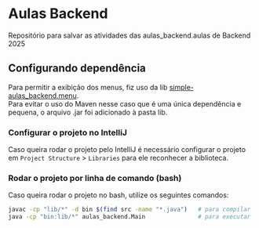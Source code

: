 # Aulas Backend
Repositório para salvar as atividades das aulas_backend.aulas de Backend 2025

## Configurando dependência
Para permitir a exibição dos menus, fiz uso da lib [simple-aulas_backend.menu](https://github.com/brunomonteirobonifacio/simple-menu).  
Para evitar o uso do Maven nesse caso que é uma única dependência e pequena, o arquivo .jar foi adicionado à pasta lib.

### Configurar o projeto no IntelliJ
Caso queira rodar o projeto pelo IntelliJ é necessário configurar o projeto em `Project Structure` > `Libraries` para ele reconhecer a biblioteca.

### Rodar o projeto por linha de comando (bash)
Caso queira rodar o projeto no bash, utilize os seguintes comandos:
```bash
javac -cp "lib/*" -d bin $(find src -name "*.java")   # para compilar
java -cp "bin:lib/*" aulas_backend.Main               # para executar
```